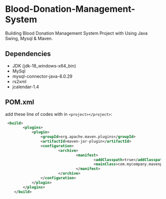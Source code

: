 # Blood-Donation-Management-System

Building Blood Donation Management System Project with Using Java Swing, Mysql & Maven.

## Dependencies
* JDK (jdk-18_windows-x64_bin)
* MySql
* mysql-connector-java-8.0.29
* rs2xml
* jcalendar-1.4

## POM.xml
add these line of codes with in ```<project></project>```:

```xml
 <build>
        <plugins>
            <plugin>
                <groupId>org.apache.maven.plugins</groupId>
                <artifactId>maven-jar-plugin</artifactId>
                <configuration>
                        <archive>
                                <manifest>
                                        <addClasspath>true</addClasspath>
                                        <mainClass>com.mycompany.mavenproject1.Mavenproject1</mainClass>
                                </manifest>
                        </archive>
                </configuration>
            </plugin>
        </plugins>
    </build>
```
